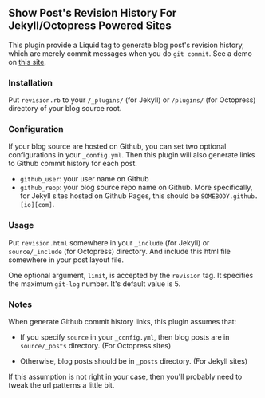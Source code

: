 ## Show Post's Revision History For Jekyll/Octopress Powered Sites
This plugin provide a Liquid tag to generate blog post's revision history, which
are merely commit messages when you do `git commit`. See a demo on [this
site](http://jhshi.me).

### Installation
Put `revision.rb` to your `/_plugins/` (for Jekyll) or `/plugins/` (for
Octopress) directory of your blog source root.

### Configuration
If your blog source are hosted on Github, you can set two optional
configurations in your `_config.yml`. Then this plugin will also generate links
to Github commit history for each post.

- `github_user`: your user name on Github
- `github_reop`: your blog source repo name on Github. More specifically, for Jekyll sites
  hosted on Github Pages, this should be `SOMEBODY.github.[io][com]`.


### Usage
Put `revision.html` somewhere in your `_include` (for Jekyll) or
`source/_include` (for Octopress) directory. And include this html file
somewhere in your post layout file.

One optional argument, `limit`, is accepted by the `revision` tag. It specifies
the maximum `git-log` number. It's default value is 5.


### Notes

When generate Github commit history links, this plugin assumes that:

- If you specify `source` in your `_config.yml`, then blog posts are in
  `source/_posts` directory. (For Octopress sites)

- Otherwise, blog posts should be in `_posts` directory. (For Jekyll sites)

If this assumption is not right in your case, then you'll probably need to tweak
the url patterns a little bit.
